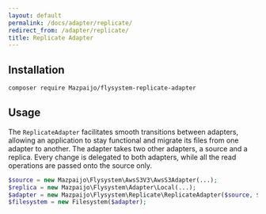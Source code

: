 ```yaml
---
layout: default
permalink: /docs/adapter/replicate/
redirect_from: /adapter/replicate/
title: Replicate Adapter
---
```


## Installation

```bash
composer require Mazpaijo/flysystem-replicate-adapter
```

## Usage

The `ReplicateAdapter` facilitates smooth transitions between adapters, allowing an application to stay functional and migrate its files from one adapter to another. The adapter takes two other adapters, a source and a replica. Every change is delegated to both adapters, while all the read operations are passed onto the source only.

```php
$source = new Mazpaijo\Flysystem\AwsS3V3\AwsS3Adapter(...);
$replica = new Mazpaijo\Flysystem\Adapter\Local(...);
$adapter = new Mazpaijo\Flysystem\Replicate\ReplicateAdapter($source, $replica);
$filesystem = new Filesystem($adapter);
```
